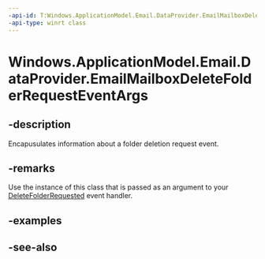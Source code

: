 ```yaml
---
-api-id: T:Windows.ApplicationModel.Email.DataProvider.EmailMailboxDeleteFolderRequestEventArgs
-api-type: winrt class
---
```


<!-- Class syntax.
public class EmailMailboxDeleteFolderRequestEventArgs : Windows.ApplicationModel.Email.DataProvider.IEmailMailboxDeleteFolderRequestEventArgs
-->

# Windows.ApplicationModel.Email.DataProvider.EmailMailboxDeleteFolderRequestEventArgs

## -description
Encapusulates information about a folder deletion request event.

## -remarks
Use the instance of this class that is passed as an argument to your [DeleteFolderRequested](emaildataproviderconnection_deletefolderrequested.md) event handler.

## -examples

## -see-also
